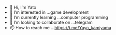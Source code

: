 - 👋 Hi, I’m Yato
- 👀 I’m interested in ...game development 
- 🌱 I’m currently learning ...computer programming 
- 💞️ I’m looking to collaborate on ...telegram 
- 📫 How to reach me ...https://t.me/Yayo_kamiyama
<!---
Yato-kamiyama/Yato-kamiyama is a ✨ special ✨ repository because its `README.md` (this file) appears on your GitHub profile.
You can click the Preview link to take a look at your changes.
--->
